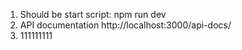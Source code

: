 1. Should be start script: npm run dev
2. API documentation http://localhost:3000/api-docs/
4. 111111111